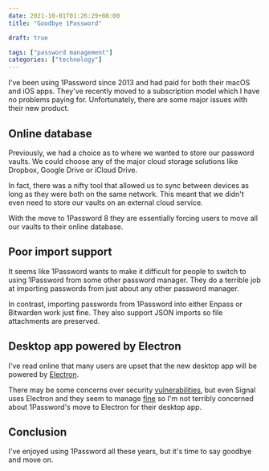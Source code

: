 ```yaml
---
date: 2021-10-01T01:26:29+08:00
title: "Goodbye 1Password"

draft: true

tags: ["password management"]
categories: ["technology"]
---
```


I've been using 1Password since 2013 and had paid for both their macOS and iOS apps. They've recently moved to a subscription model which I have no problems paying for. Unfortunately, there are some major issues with their new product. 

## Online database

Previously, we had a choice as to where we wanted to store our password vaults. We could choose any of the major cloud storage solutions like Dropbox, Google Drive or iCloud Drive. 

In fact, there was a nifty tool that allowed us to sync between devices as long as they were both on the same network. This meant that we didn't even need to store our vaults on an external cloud service. 

With the move to 1Password 8 they are essentially forcing users to move all our vaults to their online database. 

## Poor import support 

It seems like 1Password wants to make it difficult for people to switch to using 1Password from some other password manager. They do a terrible job at importing passwords from just about any other password manager. 

In contrast, importing passwords from 1Password into either Enpass or Bitwarden work just fine. They also support JSON imports so file attachments are preserved. 

## Desktop app powered by Electron

I've read online that many users are upset that the new desktop app will be powered by [Electron](https://www.electronjs.org/). 

There may be some concerns over security [vulnerabilities](https://www.cyberscoop.com/electron-remote-code-execution-xss-slack-skype/), but even Signal uses Electron and they seem to manage [fine](https://www.theregister.com/2018/05/14/electron_xss_vulnerability_cve_2018_1000136/) so I'm not terribly concerned about 1Password's move to Electron for their desktop app. 

## Conclusion

I've enjoyed using 1Password all these years, but it's time to say goodbye and move on. 
